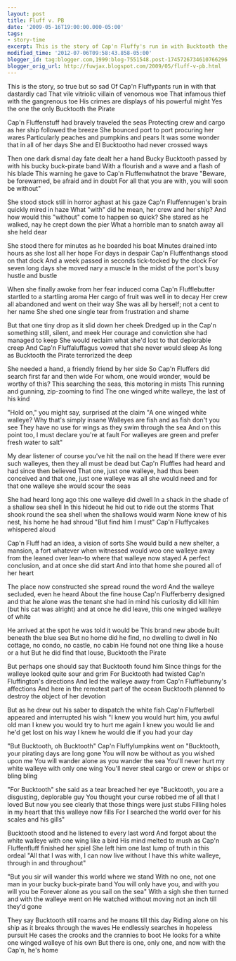 ```yaml
---
layout: post
title: Fluff v. PB
date: '2009-05-16T19:00:00.000-05:00'
tags: 
- story-time
excerpt: This is the story of Cap'n Fluffy's run in with Bucktooth the Pirate
modified_time: '2012-07-06T09:58:43.858-05:00'
blogger_id: tag:blogger.com,1999:blog-7551548.post-1745726734610766296
blogger_orig_url: http://fuwjax.blogspot.com/2009/05/fluff-v-pb.html
---
```


This is the story, so true but so sad
Of Cap'n Fluffypants run in with that dastardly cad
That vile vitriolic villain of venomous woe
That infamous thief with the gangrenous toe
His crimes are displays of his powerful might
Yes the one the only Bucktooth the Pirate

Cap'n Fluffenstuff had bravely traveled the seas
Protecting crew and cargo as her ship followed the breeze
She bounced port to port procuring her wares
Particularly peaches and pumpkins and pears
It was some wonder that in all of her days
She and El Bucktootho had never crossed ways

Then one dark dismal day fate dealt her a hand
Bucky Bucktooth passed by with his bucky buck-pirate band
With a flourish and a wave and a flash of his blade
This warning he gave to Cap'n Fluffenwhatnot the brave
"Beware, be forewarned, be afraid and in doubt
For all that you are with, you will soon be without"

She stood stock still in horror aghast at his gaze
Cap'n Fluffennugen's brain quickly mired in haze
What "with" did he mean, her crew and her ship?
And how would this "without" come to happen so quick?
She stared as he walked, nay he crept down the pier
What a horrible man to snatch away all she held dear

She stood there for minutes as he boarded his boat
Minutes drained into hours as she lost all her hope
For days in despair Cap'n Fluffenthangs stood on that dock
And a week passed in seconds tick-tocked by the clock
For seven long days she moved nary a muscle
In the midst of the port's busy hustle and bustle

When she finally awoke from her fear induced coma
Cap'n Flufflebutter startled to a startling aroma
Her cargo of fruit was well in to decay
Her crew all abandoned and went on their way
She was all by herself; not a cent to her name
She shed one single tear from frustration and shame

But that one tiny drop as it slid down her cheek
Dredged up in the Cap'n something still, silent, and meek
Her courage and conviction she had managed to keep
She would reclaim what she'd lost to that deplorable creep
And Cap'n Fluffaluffagus vowed that she never would sleep
As long as Bucktooth the Pirate terrorized the deep

She needed a hand, a friendly friend by her side
So Cap'n Fluffers did search first far and then wide
For whom, one would wonder, would be worthy of this?
This searching the seas, this motoring in mists
This running and gunning, zip-zooming to find
The one winged white walleye, the last of his kind

"Hold on," you might say, surprised at the claim
"A one winged white walleye? Why that's simply insane
Walleyes are fish and as fish don't you see
They have no use for wings as they swim through the sea
And on this point too, I must declare you're at fault
For walleyes are green and prefer fresh water to salt"

My dear listener of course you've hit the nail on the head
If there were ever such walleyes, then they all must be dead
but Cap'n Fluffles had heard and had since then believed
That one, just one walleye, had thus been conceived
and that one, just one walleye was all she would need
and for that one walleye she would scour the seas

She had heard long ago this one walleye did dwell
In a shack in the shade of a shallow sea shell
In this hideout he hid out to ride out the storms
That shook round the sea shell when the shallows would warm
None knew of his nest, his home he had shroud
"But find him I must" Cap'n Fluffycakes whispered aloud

Cap'n Fluff had an idea, a vision of sorts
She would build a new shelter, a mansion, a fort
whatever when witnessed would woo one walleye away
from the leaned over lean-to where that walleye now stayed
A perfect conclusion, and at once she did start
And into that home she poured all of her heart

The place now constructed she spread round the word
And the walleye secluded, even he heard
About the fine house Cap'n Flufferberry designed
and that he alone was the tenant she had in mind
his curiosity did kill him (but his cat was alright)
and at once he did leave, this one winged walleye of white

He arrived at the spot he was told it would be
This brand new abode built beneath the blue sea
But no home did he find, no dwelling to dwell in
No cottage, no condo, no castle, no cabin
He found not one thing like a house or a hut
But he did find that louse, Bucktooth the Pirate

But perhaps one should say that Bucktooth found him
Since things for the walleye looked quite sour and grim
For Bucktooth had twisted Cap'n Fluffington's directions
And led the walleye away from Cap'n Flufflebunny's affections
And here in the remotest part of the ocean 
Bucktooth planned to destroy the object of her devotion

But as he drew out his saber to dispatch the white fish
Cap'n Flufferbell appeared and interrupted his wish
"I knew you would hurt him, you awful old man
I knew you would try to hurt me again
I knew you would lie and he'd get lost on his way
I knew he would die if you had your day

"But Bucktooth, oh Bucktooth" Cap'n Fluffylumpkins went on
"Bucktooth, your pirating days are long gone
You will now be without as you wished upon me
You will wander alone as you wander the sea
You'll never hurt my white walleye with only one wing
You'll never steal cargo or crew or ships or bling bling

"For Bucktooth" she said as a tear breached her eye
"Bucktooth, you are a disgusting, deplorable guy
You thought your curse robbed me of all that I loved
But now you see clearly that those things were just stubs
Filling holes in my heart that this walleye now fills
For I searched the world over for his scales and his gills"

Bucktooth stood and he listened to every last word
And forgot about the white walleye with one wing like a bird
His mind melted to mush as Cap'n Fluffenfluff finished her spiel
She left him one last lump of truth in this ordeal
"All that I was with, I can now live without
I have this white walleye, through in and throughout"

"But you sir will wander this world where we stand
With no one, not one man in your bucky buck-pirate band
You will only have you, and with you will you be
Forever alone as you sail on the sea"
With a sigh she then turned and with the walleye went on
He watched without moving not an inch till they'd gone

They say Bucktooth still roams and he moans till this day
Riding alone on his ship as it breaks through the waves
He endlessly searches in hopeless pursuit
He cases the crooks and the crannies to boot
He looks for a white one winged walleye of his own
But there is one, only one, and now with the Cap'n, he's home